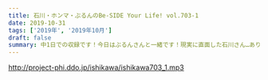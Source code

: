 ```yaml
---
title: 石川・ホンマ・ぶるんのBe-SIDE Your Life! vol.703-1
date: 2019-10-31
tags: ['2019年', '2019年10月']
draft: false
summary: 中1日での収録です！今日はぶるんさんと一緒です！現実に直面した石川さん…ありますよね、そういうの。MIURA
---
```


http://project-phi.ddo.jp/ishikawa/ishikawa703_1.mp3
